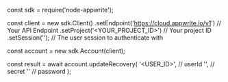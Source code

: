 const sdk = require('node-appwrite');

const client = new sdk.Client()
    .setEndpoint('https://cloud.appwrite.io/v1') // Your API Endpoint
    .setProject('&lt;YOUR_PROJECT_ID&gt;') // Your project ID
    .setSession(''); // The user session to authenticate with

const account = new sdk.Account(client);

const result = await account.updateRecovery(
    '<USER_ID>', // userId
    '<SECRET>', // secret
    '' // password
);
